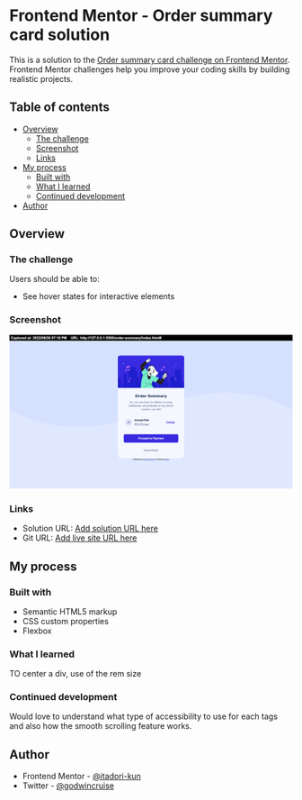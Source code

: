 # Frontend Mentor - Order summary card solution

This is a solution to the [Order summary card challenge on Frontend Mentor](https://www.frontendmentor.io/challenges/order-summary-component-QlPmajDUj). Frontend Mentor challenges help you improve your coding skills by building realistic projects. 

## Table of contents

- [Overview](#overview)
  - [The challenge](#the-challenge)
  - [Screenshot](#screenshot)
  - [Links](#links)
- [My process](#my-process)
  - [Built with](#built-with)
  - [What I learned](#what-i-learned)
  - [Continued development](#continued-development)
- [Author](#author)



## Overview

### The challenge

Users should be able to:

- See hover states for interactive elements

### Screenshot

![](/screenshots/Order-summary-card.png)

### Links

- Solution URL: [Add solution URL here](https://your-solution-url.com)
- Git URL: [Add live site URL here](https://https://github.com/itadori-kun/order-summary-card.git)

## My process

### Built with

- Semantic HTML5 markup
- CSS custom properties
- Flexbox


### What I learned

TO center a div,
use of the rem size

### Continued development

Would love to understand what type of accessibility to use for each tags and also how the smooth scrolling feature works.


## Author

- Frontend Mentor - [@itadori-kun](https://www.frontendmentor.io/profile/itadori-kun)
- Twitter - [@godwincruise](https://www.twitter.com/godwincruise)
